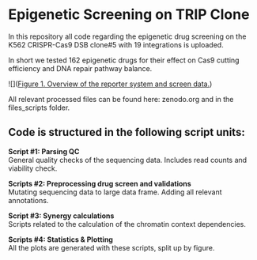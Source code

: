 # Epigenetic Screening on TRIP Clone
In this repository all code regarding the epigenetic drug screening on the K562 CRISPR-Cas9 DSB clone#5 with 19 integrations is uploaded. 

In short we tested 162 epigenetic drugs for their effect on Cas9 cutting efficiency and DNA repair pathway balance. 

![]([Figure 1. Overview of the reporter system and screen data.](https://github.com/mtrauernicht/EpiScreen/blob/master/Figure%201.png))

All relevant processed files can be found here: zenodo.org and in the files_scripts folder.

## Code is structured in the following script units:
**Script #1: Parsing QC**\
General quality checks of the sequencing data. Includes read counts and viability check.

**Scripts #2: Preprocessing drug screen and validations**\
Mutating sequencing data to large data frame. Adding all relevant annotations.

**Script #3: Synergy calculations**\
Scripts related to the calculation of the chromatin context dependencies.

**Scripts #4: Statistics & Plotting**\
All the plots are generated with these scripts, split up by figure.


